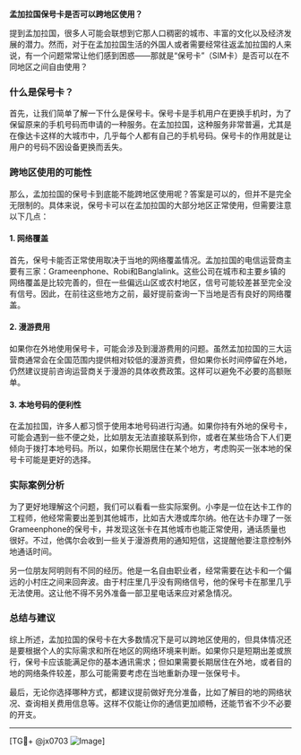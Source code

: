 **孟加拉国保号卡是否可以跨地区使用？**

提到孟加拉国，很多人可能会联想到它那人口稠密的城市、丰富的文化以及经济发展的潜力。然而，对于在孟加拉国生活的外国人或者需要经常往返孟加拉国的人来说，有一个问题常常让他们感到困惑——那就是“保号卡”（SIM卡）是否可以在不同地区之间自由使用？

### 什么是保号卡？
首先，让我们简单了解一下什么是保号卡。保号卡是手机用户在更换手机时，为了保留原来的手机号码而申请的一种服务。在孟加拉国，这种服务非常普遍，尤其是在像达卡这样的大城市中，几乎每个人都有自己的手机号码。保号卡的作用就是让用户的号码不因设备更换而丢失。

### 跨地区使用的可能性
那么，孟加拉国的保号卡到底能不能跨地区使用呢？答案是可以的，但并不是完全无限制的。具体来说，保号卡可以在孟加拉国的大部分地区正常使用，但需要注意以下几点：

#### 1. **网络覆盖**
   首先，保号卡能否正常使用取决于当地的网络覆盖情况。孟加拉国的电信运营商主要有三家：Grameenphone、Robi和Banglalink。这些公司在城市和主要乡镇的网络覆盖是比较完善的，但在一些偏远山区或农村地区，信号可能较差甚至完全没有信号。因此，在前往这些地方之前，最好提前查询一下当地是否有良好的网络覆盖。

#### 2. **漫游费用**
   如果你在外地使用保号卡，可能会涉及到漫游费用的问题。虽然孟加拉国的三大运营商通常会在全国范围内提供相对较低的漫游资费，但如果你长时间停留在外地，仍然建议提前咨询运营商关于漫游的具体收费政策。这样可以避免不必要的高额账单。

#### 3. **本地号码的便利性**
   在孟加拉国，许多人都习惯于使用本地号码进行沟通。如果你持有外地的保号卡，可能会遇到一些不便之处，比如朋友无法直接联系到你，或者在某些场合下人们更倾向于拨打本地号码。所以，如果你长期居住在某个地方，考虑购买一张本地的保号卡可能是更好的选择。

### 实际案例分析
为了更好地理解这个问题，我们可以看看一些实际案例。小李是一位在达卡工作的工程师，他经常需要出差到其他城市，比如吉大港或库尔纳。他在达卡办理了一张Grameenphone的保号卡，并发现这张卡在其他城市也能正常使用，通话质量也很好。不过，他偶尔会收到一些关于漫游费用的通知短信，这提醒他要注意控制外地通话时间。

另一位朋友阿明则有不同的经历。他是一名自由职业者，经常需要在达卡和一个偏远的小村庄之间来回奔波。由于村庄里几乎没有网络信号，他的保号卡在那里几乎无法使用。这让他不得不另外准备一部卫星电话来应对紧急情况。

### 总结与建议
综上所述，孟加拉国的保号卡在大多数情况下是可以跨地区使用的，但具体情况还是要根据个人的实际需求和所在地区的网络环境来判断。如果你只是短期出差或旅行，保号卡应该能满足你的基本通讯需求；但如果需要长期居住在外地，或者目的地的网络条件较差，那么可能需要考虑在当地重新办理一张保号卡。

最后，无论你选择哪种方式，都建议提前做好充分准备，比如了解目的地的网络状况、查询相关费用信息等。这样不仅能让你的通信更加顺畅，还能节省不少不必要的开支。

---

[TG💪+ @jx0703 ![Image](https://github.com/user-attachments/assets/dbca1d08-cadb-493c-b0ec-ad6f7a83f270)]